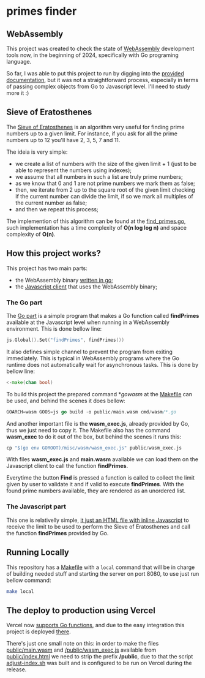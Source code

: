 # primes finder

## WebAssembly

This project was created to check the state of [WebAssembly](https://webassembly.org/) development tools now, in the beginning of 2024, specifically with Go programing language.

So far, I was able to put this project to run by digging into the [provided documentation](https://github.com/golang/go/wiki/WebAssembly#getting-started), but it was not a straightforward process, especially in terms of passing complex objects from Go to Javascript level. I'll need to study more it :)

## Sieve of Eratosthenes

The [Sieve of Eratosthenes](https://en.wikipedia.org/wiki/Sieve_of_Eratosthenes) is an algorithm very useful for finding prime numbers up to a given limit. For instance, if you ask for all the prime numbers up to 12 you'll have 2, 3, 5, 7 and 11.

The ideia is very simple:
- we create a list of numbers with the size of the given limit + 1 (just to be able to represent the numbers using indexes);
- we assume that all numbers in such a list are truly prime numbers;
- as we know that 0 and 1 are not prime numbers we mark them as false;
- then, we iterate from 2 up to the square root of the given limit checking if the current number can divide the limit, if so we mark all multiples of the current number as false;
- and then we repeat this process;

The implemention of this algorithm can be found at the [find_primes.go](cmd/wasm//find_primes.go), such implementation has a time complexity of **O(n log log n)** and space complexity of **O(n)**.

## How this project works?

This project has two main parts:
- the WebAssembly binary [written in go](/cmd/wasm/main.go);
- the [Javascript client](public/index.html) that uses the WebAssembly binary;

### The Go part

The [Go part](/cmd/wasm/main.go) is a simple program that makes a Go function called **findPrimes** available at the Javascript level when running in a WebAssembly environment. This is done bellow line:

```go
js.Global().Set("findPrimes", findPrimes())
```

It also defines simple channel to prevent the program from exiting immediately. This is typical in WebAssembly programs where the Go runtime does not automatically wait for asynchronous tasks. This is done by bellow line:

```go
<-make(chan bool)
```

To build this project the prepared command **gowasm* at the [Makefile](./Makefile) can be used, and behind the scenes it does bellow:

```go
GOARCH=wasm GOOS=js go build -o public/main.wasm cmd/wasm/*.go
```

And another important file is the **wasm_exec.js**, already provided by Go, thus we just need to copy it. The Makefile also has the command **wasm_exec** to do it out of the box, but behind the scenes it runs this:

```go
cp "$(go env GOROOT)/misc/wasm/wasm_exec.js" public/wasm_exec.js
```

With files **wasm_exec.js** and **main.wasm** available we can load them on the Javascript client to call the function **findPrimes**.

Everytime the button **Find** is pressed a function is called to collect the limit given by user to validate it and if valid to execute **findPrimes**. With the found prime numbers available, they are rendered as an unordered list.

### The Javascript part

This one is relativelly simple, [it just an HTML file with inline Javascript](public/index.html) to receive the limit to be used to perform the Sieve of Eratosthenes and call the function **findPrimes** provided by Go.

## Running Locally

This repository has a [Makefile](./Makefile) with a `local` command that will be in charge of building needed stuff and starting the server on port 8080, to use just run bellow command:

```sh
make local
```

## The deploy to production using Vercel

Vercel now [supports Go functions](https://vercel.com/docs/functions/serverless-functions/runtimes/go), and due to the easy integration this project is deployed [there](https://primes-finder.vercel.app/).

There's just one small note on this: in order to make the files [public/main.wasm](./public/main.wasm) and [/public/wasm_exec.js](/public/wasm_exec.js) available from [public/index.html](public/index.html) we need to strip the prefix **/public**, due to that the script [adjust-index.sh](./adjust-index.sh) was built and is configured to be run on Vercel during the release.

